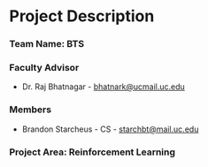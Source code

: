 # Project Description

### Team Name: BTS

### Faculty Advisor
- Dr. Raj Bhatnagar - bhatnark@ucmail.uc.edu

### Members
- Brandon Starcheus - CS - starchbt@mail.uc.edu

### Project Area: Reinforcement Learning

